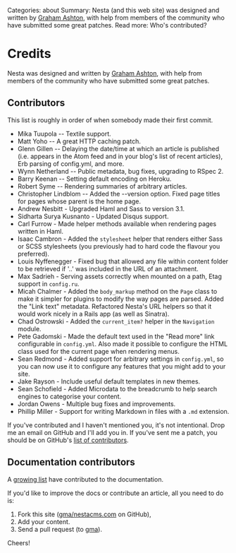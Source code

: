 Categories: about
Summary: Nesta (and this web site) was designed and written by [Graham Ashton](http://effectif.com), with help from members of the community who have submitted some great patches.
Read more: Who's contributed?

# Credits

Nesta was designed and written by [Graham Ashton](http://effectif.com),
with help from members of the community who have submitted some great
patches.

## Contributors

This list is roughly in order of when somebody made their first commit.

 - Mika Tuupola -- Textile support.
 - Matt Yoho -- A great HTTP caching patch.
 - Glenn Gillen -- Delaying the date/time at which an article is
   published (i.e. appears in the Atom feed and in your blog's list of
   recent articles), Erb parsing of config.yml, and more.
 - Wynn Netherland -- Public metadata, bug fixes, upgrading to RSpec 2.
 - Barry Keenan -- Setting default encoding on Heroku.
 - Robert Syme -- Rendering summaries of arbitrary articles.
 - Christopher Lindblom -- Added the --version option. Fixed page titles
   for pages whose parent is the home page.
 - Andrew Nesbitt - Upgraded Haml and Sass to version 3.1.
 - Sidharta Surya Kusnanto - Updated Disqus support.
 - Carl Furrow - Made helper methods available when rendering pages
   written in Haml.
 - Isaac Cambron - Added the `stylesheet` helper that renders either
   Sass or SCSS stylesheets (you previously had to hard code the flavour
   you preferred).
 - Louis Nyffenegger - Fixed bug that allowed any file within content
   folder to be retrieved if '..' was included in the URL of an
   attachment.
 - Max Sadrieh - Serving assets correctly when mounted on a path, Etag
   support in `config.ru`.
 - Micah Chalmer - Added the `body_markup` method on the `Page` class to
   make it simpler for plugins to modify the way pages are parsed. Added
   the "Link text" metadata. Refactored Nesta's URL helpers so that it
   would work nicely in a Rails app (as well as Sinatra).
 - Chad Ostrowski - Added the `current_item?` helper in the `Navigation`
   module.
 - Pete Gadomski - Made the default text used in the "Read more" link
   configurable in `config.yml`. Also made it possible to configure the
   HTML class used for the current page when rendering menus.
 - Sean Redmond - Added support for arbitrary settings in `config.yml`,
   so you can now use it to configure any features that you might add to
   your site.
 - Jake Rayson - Include useful default templates in new themes.
 - Sean Schofield - Added Microdata to the breadcrumb to help search
   engines to categorise your content.
 - Jordan Owens - Multiple bug fixes and improvements.
 - Phillip Miller - Support for writing Markdown in files with a `.md` extension.

If you've contributed and I haven't mentioned you, it's not intentional.
Drop me an email on GitHub and I'll add you in. If you've sent me a
patch, you should be on GitHub's [list of contributors][].

[list of contributors]: https://github.com/gma/nesta/contributors

## Documentation contributors

A [growing list][] have contributed to the documentation.

[growing list]: https://github.com/gma/nestacms.com/contributors
[upgrading]: /blog/upgrading-to-the-gem

If you'd like to improve the docs or contribute an article, all you need
to do is:

1. Fork this site ([gma/nestacms.com][repo] on GitHub),
2. Add your content.
3. Send a pull request (to [gma][gma]).

Cheers!

[repo]: https://github.com/gma/nestacms.com
[gma]: https://github.com/gma
